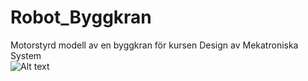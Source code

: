 # Robot_Byggkran
Motorstyrd modell av en byggkran för kursen Design av Mekatroniska System
<br />
![Alt text](relative/kran.jpg)
